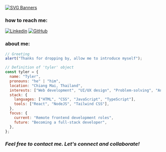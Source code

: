 [![SVG Banners](https://svg-banners.vercel.app/api?type=typeWriter&text1=hi!%20I'm%20tyler%20👨‍💻&width=800&height=100)](https://github.com/Akshay090/svg-banners)

<h3>how to reach me:</h3>

[![Linkedin](https://img.shields.io/badge/-LINKEDIN-blue?style=flat-square&logo=Linkedin&logoColor=white&link=https://www.linkedin.com/in/siradanai-namtep-3035b0269/)](www.linkedin.com/in/siradanai-namtep-3035b0269) [![GitHub](https://img.shields.io/badge/-GITHUB-black?style=flat-square&logo=GitHub&logoColor=white&link=https://www.linkedin.com/in/siradanai-namtep-3035b0269/)]([https://github.com/Thaiane](https://github.com/tyleeer))

<h3>about me:</h3>

```javascript
// Greeting
alert("Thanks for dropping by, allow me to introduce myself");

// Definition of 'tyler' object
const tyler = {
  name: "Tyler",
  pronouns: "he" | "him",
  location: "Chiang Mai, Thailand",
  interests: ["Web development", "UI/UX design", "Problem-solving", "Animated Design"],
  stack: {
    languages: ["HTML", "CSS", "JavaScript", "TypeScript"],
    tools: ["React", "NodeJS", "Tailwind CSS"],
  },
  focus: {
    current: "Remote frontend development roles",
    future: "Becoming a full-stack developer",
  },
};

```

<h3><em><b>Feel free to contact me. Let's connect and collaborate!</b></em></h3>
